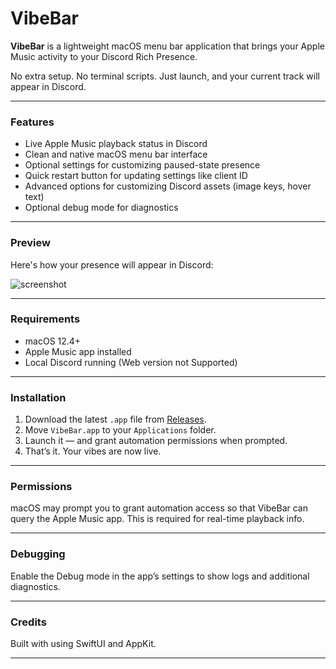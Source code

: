 # VibeBar

**VibeBar** is a lightweight macOS menu bar application that brings your Apple Music activity to your Discord Rich Presence.

No extra setup. No terminal scripts. Just launch, and your current track will appear in Discord.

---

###  Features

-  Live Apple Music playback status in Discord
-  Clean and native macOS menu bar interface
-  Optional settings for customizing paused-state presence
-  Quick restart button for updating settings like client ID
-  Advanced options for customizing Discord assets (image keys, hover text)
-  Optional debug mode for diagnostics

---

###  Preview

Here's how your presence will appear in Discord:

![screenshot](https://github.com/user-attachments/assets/a6b260cb-be8c-4a59-ab63-1d61d0bfcb7a)


---

###  Requirements

- macOS 12.4+
- Apple Music app installed
- Local Discord running (Web version not Supported)

---

###  Installation

1. Download the latest `.app` file from [Releases](https://github.com/user1334/VibeBar/releases).
2. Move `VibeBar.app` to your `Applications` folder.
3. Launch it — and grant automation permissions when prompted.
4. That’s it. Your vibes are now live.

---

###  Permissions

macOS may prompt you to grant automation access so that VibeBar can query the Apple Music app. This is required for real-time playback info.

---

###  Debugging

Enable the Debug mode in the app’s settings to show logs and additional diagnostics.

---

###  Credits

Built with  using SwiftUI and AppKit.

---
